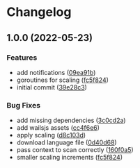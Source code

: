 # Changelog

## 1.0.0 (2022-05-23)


### Features

* add notifications ([09ea91b](https://github.com/Vilsol/oshabi/commit/09ea91b7e3646e1af60aa3969f676a9f8796dede))
* goroutines for scaling ([fc5f824](https://github.com/Vilsol/oshabi/commit/fc5f824085985206d8a77b3e945526e08690a298))
* initial commit ([39e28c3](https://github.com/Vilsol/oshabi/commit/39e28c348f6c8be877efb89c325524b2903b045a))


### Bug Fixes

* add missing dependencies ([3c0cd2a](https://github.com/Vilsol/oshabi/commit/3c0cd2ac6ea41a8972d9437ddf30e65c75277853))
* add wailsjs assets ([cc4f6e6](https://github.com/Vilsol/oshabi/commit/cc4f6e61b05a1c6e27fed0fe2598b50b8ce83ce6))
* apply scaling ([d8c103d](https://github.com/Vilsol/oshabi/commit/d8c103d330736e078ee89e53af79c1aff9024dcc))
* download language file ([0d40d68](https://github.com/Vilsol/oshabi/commit/0d40d6842ddea1edf89c21bee9a0dc06931a9d60))
* pass context to scan correctly ([160f0a5](https://github.com/Vilsol/oshabi/commit/160f0a58d5696f46a431cfbed0103e76f124fc31))
* smaller scaling increments ([fc5f824](https://github.com/Vilsol/oshabi/commit/fc5f824085985206d8a77b3e945526e08690a298))
